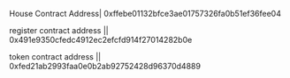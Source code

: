 House Contract Address| 0xffebe01132bfce3ae01757326fa0b51ef36fee04

register contract address || 0x491e9350cfedc4912ec2efcfd914f27014282b0e

token contract address || 0xfed21ab2993faa0e0b2ab92752428d96370d4889